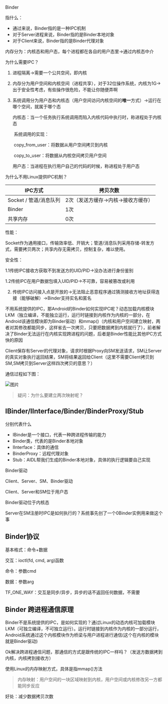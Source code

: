 Binder

指什么：

- 通过来说，Binder指的是一种IPC机制
- 对于Server进程来说，Binder指的是Binder本地对象
- 对于Client来说，Binder指的是Binder代理对象

内存分为：内核态和用户态，每个进程都在各自的用户态里->通过内核态中介

为什么需要IPC？

1. 进程隔离->需要一个公共空间，即内核

2. 内存分为用户空间和内核空间（进程共享），对于32位操作系统，内核为1G->出于安全性考虑，有些操作很危险，不能让你随便弄啊

3. 系统调用分为用户态和内核态（用户空间访问内核空间的**唯一**方式）->运行在哪个空间，就属于哪个态

   内核态：当一个任务执行系统调用而陷入内核代码中执行时，称进程处于内核态

   ​	系统调用的实现：

   ​	copy_from_user：将数据从用户空间拷贝到内核

   ​	copy_to_user：将数据从内核空间拷贝用户空间

   用户态：当进程在执行用户自己的代码的时候，称进程处于用户态

为什么不用Linux提供IPC机制？

IPC方式 | 拷贝次数
--- |---
Socket / 管道/消息队列 | 2次（发送方缓存->内核->接收方缓存） 
Binder | 1次
共享内存 | 0次

性能：

Socket作为通用接口，传输效率低、开销大；管道/消息队列采用存储-转发方式，需要拷贝两次；共享内存无需拷贝，控制复杂，难以使用。

安全性：

1.1传统IPC接收方获取不到发送方的UID/PID->没办法进行身份鉴别

1.2传统IPC在用户数据包填入UID/PID->不可靠，容易被篡改或利用

2. 传统IPC访问接入点是开放的->无法阻止恶意程序通过猜测接收方地址获得连接（能够破解）->Binder支持实名和匿名

不用系统提供的IPC，那Android的Binder如何实现IPC呢？动态加载内核模块LKM（独立编译，不能独立运行，运行时链接到内核作为内核的一部分，在Android该通信模块即为Binder驱动）和mmap()（内核和用户空间建立映射，两者对其修改都能同步，这样省去一次拷贝，只要把数据拷到内核就行了），前者解决了Binder无法运行在内核实现跨进程的问题，后者是Binder性能比其他IPC方式快的原因

Client保存有Server的代理对象，请求时根据Proxy向SM发送请求，SM让Server的真实对象执行返回结果，SM将结果返回给Client（这里不需要Client拷贝到SM,SM拷贝到Server这样四次拷贝的意思？）

通信过程如下图：

![图片](https://mmbiz.qpic.cn/mmbiz_png/I9ZtCicgN42La4rW1FZW6OUhlBmppNXwp3kc9RycRFPlSkgxJUoC3YH0qGcbXzJHNHX6cDicnWDKpdIlFAIjnicNw/640?wx_fmt=png&tp=webp&wxfrom=5&wx_lazy=1&wx_co=1)

> 疑问：为什么要建立两次映射呢？

## IBinder/IInterface/Binder/BinderProxy/Stub

分别代表什么

- IBinder是一个接口，代表一种跨进程传输的能力
- Binder类，代表的是Binder本地对象
- IInterface：具体的通信
- BinderProxy：远程代理对象
- Stub：AIDL帮我们生成的Binder本地对象，具体的执行逻辑要自己实现

Binder驱动



Client、Server、SM、Binder驱动

Client、Server和SM位于用户态

Binder驱动位于内核态

Server在SM注册时IPC是如何执行的？系统事先创了一个0Binder实例用来做这个事

## Binder协议

基本格式：命令+数据

交互：ioctl(fd, cmd, arg)函数

命令：参数cmd

数据：参数arg

TF_ONE_WAY：交互是同步/异步，异步的话不返回任何数据，不需要

## Binder 跨进程通信原理

Binder不是系统提供的IPC，是如何实现的？通过Linux的动态内核可加载模块LKM（可独立编译，不可独立运行）。运行时链接到内核作为内核的一部分运行，Android系统通过这个内核模块作为桥梁与用户进程进行通信(这个在内核的模块就是Binder驱动)

Ok解决跨进程通信问题，那通信的方式是跟传统的IPC一样吗？（发送方数据拷到内核，内核拷到接收方）

使用Linux的内存映射方式，具体是指mmap()方法

> 内存映射：用户空间的一块区域映射到内核，用户空间或内核修改另一方都能同步反应

好处：减少数据拷贝次数